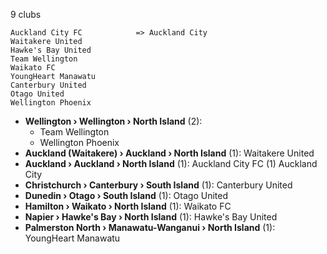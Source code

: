 9 clubs

```
Auckland City FC            => Auckland City
Waitakere United            
Hawke's Bay United          
Team Wellington             
Waikato FC                  
YoungHeart Manawatu         
Canterbury United           
Otago United                
Wellington Phoenix          
```



- **Wellington › Wellington › North Island** (2): 
  - Team Wellington 
  - Wellington Phoenix 
- **Auckland (Waitakere) › Auckland › North Island** (1): Waitakere United 
- **Auckland › Auckland › North Island** (1): Auckland City FC  (1) Auckland City
- **Christchurch › Canterbury › South Island** (1): Canterbury United 
- **Dunedin › Otago › South Island** (1): Otago United 
- **Hamilton › Waikato › North Island** (1): Waikato FC 
- **Napier › Hawke's Bay › North Island** (1): Hawke's Bay United 
- **Palmerston North › Manawatu-Wanganui › North Island** (1): YoungHeart Manawatu 


